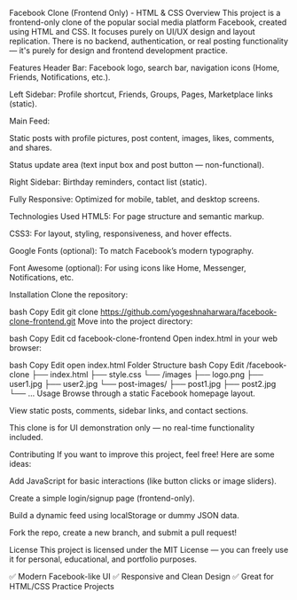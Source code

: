 Facebook Clone (Frontend Only) - HTML & CSS
Overview
This project is a frontend-only clone of the popular social media platform Facebook, created using HTML and CSS.
It focuses purely on UI/UX design and layout replication.
There is no backend, authentication, or real posting functionality — it's purely for design and frontend development practice.

Features
Header Bar: Facebook logo, search bar, navigation icons (Home, Friends, Notifications, etc.).

Left Sidebar: Profile shortcut, Friends, Groups, Pages, Marketplace links (static).

Main Feed:

Static posts with profile pictures, post content, images, likes, comments, and shares.

Status update area (text input box and post button — non-functional).

Right Sidebar: Birthday reminders, contact list (static).

Fully Responsive: Optimized for mobile, tablet, and desktop screens.

Technologies Used
HTML5: For page structure and semantic markup.

CSS3: For layout, styling, responsiveness, and hover effects.

Google Fonts (optional): To match Facebook’s modern typography.

Font Awesome (optional): For using icons like Home, Messenger, Notifications, etc.

Installation
Clone the repository:

bash
Copy
Edit
git clone https://github.com/yogeshnaharwara/facebook-clone-frontend.git
Move into the project directory:

bash
Copy
Edit
cd facebook-clone-frontend
Open index.html in your web browser:

bash
Copy
Edit
open index.html
Folder Structure
bash
Copy
Edit
/facebook-clone
  ├── index.html
  ├── style.css
  └── /images
       ├── logo.png
       ├── user1.jpg
       ├── user2.jpg
       └── post-images/
            ├── post1.jpg
            ├── post2.jpg
            └── ...
Usage
Browse through a static Facebook homepage layout.

View static posts, comments, sidebar links, and contact sections.

This clone is for UI demonstration only — no real-time functionality included.

Contributing
If you want to improve this project, feel free!
Here are some ideas:

Add JavaScript for basic interactions (like button clicks or image sliders).

Create a simple login/signup page (frontend-only).

Build a dynamic feed using localStorage or dummy JSON data.

Fork the repo, create a new branch, and submit a pull request!

License
This project is licensed under the MIT License — you can freely use it for personal, educational, and portfolio purposes.

✅ Modern Facebook-like UI
✅ Responsive and Clean Design
✅ Great for HTML/CSS Practice Projects

